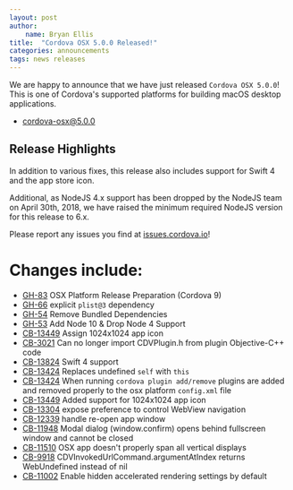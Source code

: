 ```yaml
---
layout: post
author:
    name: Bryan Ellis
title:  "Cordova OSX 5.0.0 Released!"
categories: announcements
tags: news releases
---
```


We are happy to announce that we have just released `Cordova OSX 5.0.0`!  This is one of Cordova's supported platforms for building macOS desktop applications.

* [cordova-osx@5.0.0](https://www.npmjs.com/package/cordova-osx)

## Release Highlights

In addition to various fixes, this release also includes support for Swift 4 and the app store icon.

Additional, as NodeJS 4.x support has been dropped by the NodeJS team on April 30th, 2018, we have raised the minimum required NodeJS version for this release to 6.x.


Please report any issues you find at [issues.cordova.io](http://issues.cordova.io/)!

<!--more-->
# Changes include:

* [GH-83](https://github.com/apache/cordova-osx/pull/83) OSX Platform Release Preparation (Cordova 9)
* [GH-66](https://github.com/apache/cordova-osx/pull/66) explicit `plist@3` dependency
* [GH-54](https://github.com/apache/cordova-osx/pull/54) Remove Bundled Dependencies
* [GH-53](https://github.com/apache/cordova-osx/pull/53) Add Node 10 & Drop Node 4 Support
* [CB-13449](https://issues.apache.org/jira/browse/CB-13449) Assign 1024x1024 app icon
* [CB-3021](https://issues.apache.org/jira/browse/CB-3021) Can no longer import CDVPlugin.h from plugin Objective-C++ code
* [CB-13824](https://issues.apache.org/jira/browse/CB-13824) Swift 4 support
* [CB-13424](https://issues.apache.org/jira/browse/CB-13424) Replaces undefined `self` with `this`
* [CB-13424](https://issues.apache.org/jira/browse/CB-13424) When running `cordova plugin add/remove` plugins are added and removed properly to the osx platform `config.xml` file
* [CB-13449](https://issues.apache.org/jira/browse/CB-13449) Added support for 1024x1024 app icon
* [CB-13304](https://issues.apache.org/jira/browse/CB-13304) expose preference to control WebView navigation
* [CB-12339](https://issues.apache.org/jira/browse/CB-12339) handle re-open app window
* [CB-11948](https://issues.apache.org/jira/browse/CB-11948) Modal dialog (window.confirm) opens behind fullscreen window and cannot be closed
* [CB-11510](https://issues.apache.org/jira/browse/CB-11510) OSX app doesn't properly span all vertical displays
* [CB-9918](https://issues.apache.org/jira/browse/CB-9918) CDVInvokedUrlCommand.argumentAtIndex returns WebUndefined instead of nil
* [CB-11002](https://issues.apache.org/jira/browse/CB-11002) Enable hidden accelerated rendering settings by default
